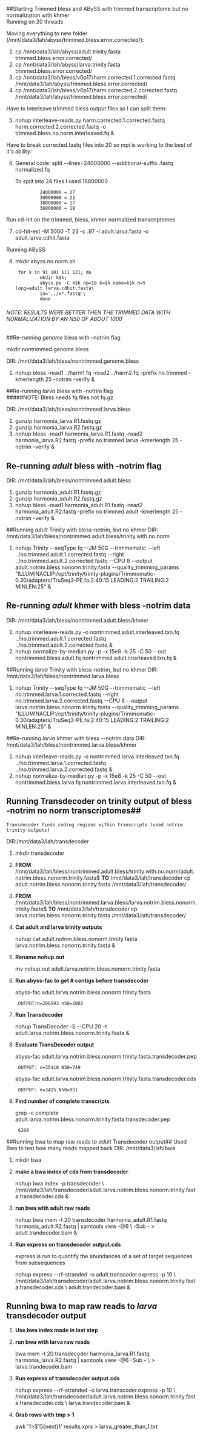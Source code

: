 ##Starting Trimmed bless and ABySS with trimmed transcriptome but no normalization with khmer  
Running on 20 threads 
	

Moving everything to new folder (/mnt/data3/lah/abyss/trimmed.bless.error.corrected/):

1. cp /mnt/data3/lah/abyss/adult.trinity.fasta trimmed.bless.error.corrected/
2. cp /mnt/data3/lah/abyss/larva.trinity.fasta trimmed.bless.error.corrected/
3. cp /mnt/data3/lah/bless/v0p17/harm.corrected.1.corrected.fastq /mnt/data3/lah/abyss/trimmed.bless.error.corrected/
4. cp /mnt/data3/lah/bless/v0p17/harm.corrected.2.corrected.fastq /mnt/data3/lah/abyss/trimmed.bless.error.corrected/

 Have to interleave trimmed bless output files so I can split them:

5. nohup interleave-reads.py harm.corrected.1.corrected.fastq harm.corrected.2.corrected.fastq -o trimmed.bless.no.norm.interleaved.fq &
	
Have to break corrected.fastq files into 20 so mpi is working to the best of it's ability:

6. General code: split --lines=24000000 --additional-suffix .fastq normalized.fq

	To split into 24 files I used 16800000
	 
				24000000 = 27
				30000000 = 22
				38000000 = 17
				36000000 = 18

Run cd-hit on the trimmed, bless, khmer normalized transcriptomes

7. cd-hit-est -M 5000 -T 23 -c .97 -i adult.larva.fasta -o adult.larva.cdhit.fasta

Running ABySS

8. mkdir abyss.no.norm.sh


	
		for k in 91 101 111 121; do
     			mkdir k$k;
     			abyss-pe -C k$k np=18 k=$k name=k$k n=5 long=adult.larva.cdhit.fasta\
    	 		in='../x*.fastq';
    	 		done	
		
###### NOTE: RESULTS WERE BETTER THEN THE TRIMMED DATA WITH NORMALIZATION BY AN N50 OF ABOUT 1000


	
##Re-running *genome* bless with -notrim flag 


mkdir nontrimmed.genome.bless

DIR: /mnt/data3/lah/bless/nontrimmed.genome.bless

1. nohup bless -read1 ../harm1.fq -read2 ../harm2.fq -prefix no.trimmed -kmerlength 25 -notrim -verify &

##Re-running *larva* bless with -notrim flag 							
#####NOTE: Bless needs fq files not fq.gz

DIR: /mnt/data3/lah/bless/nontrimmed.larva.bless

1. gunzip harmonia_larva.R1.fastq.gz
2. gunzip harmonia_larva.R2.fastq.gz
3. nohup bless -read1 harmonia_larva.R1.fastq -read2 harmonia_larva.R2.fastq -prefix no.trimmed.larva -kmerlength 25 -notrim -verify &

## Re-running *adult* bless with -notrim flag 
DIR: /mnt/data3/lah/bless/nontrimmed.adult.bless

1. gunzip harmonia_adult.R1.fastq.gz
2. gunzip harmonia_adult.R2.fastq.gz
3. nohup bless -read1 harmonia_adult.R1.fastq -read2 harmonia_adult.R2.fastq -prefix no.trimmed.adult -kmerlength 25 -notrim -verify &

##Running *adult* Trinity with bless-notrim, but no khmer 
DIR: /mnt/data3/lah/bless/nontrimmed.adult.bless/trinity.with.no.norm

1. nohup Trinity --seqType fq --JM 50G --trimmomatic --left ../no.trimmed.adult.1.corrected.fastq --right ../no.trimmed.adult.2.corrected.fastq --CPU 8 --output adult.notrim.bless.nonorm.trinity.fasta --quality_trimming_params "ILLUMINACLIP:/opt/trinity/trinity-plugins/Trimmomatic-0.30/adapters/TruSeq3-PE.fa:2:40:15 LEADING:2 TRAILING:2 MINLEN:25" &
							
## Re-running *adult* khmer with bless -notrim data 
DIR: /mnt/data3/lah/bless/nontrimmed.adult.bless/khmer

1. nohup interleave-reads.py -o nontrimmed.adult.interleaved.txn.fq ../no.trimmed.adult.1.corrected.fastq ../no.trimmed.adult.2.corrected.fastq &
2. nohup normalize-by-median.py -p -x 15e8 -k 25 -C 50 --out nontrimmed.bless.adult.fq nontrimmed.adult.interleaved.txn.fq &

##Running *larva* Trinity with bless-notrim, but no khmer 
DIR: /mnt/data3/lah/bless/nontrimmed.larva.bless

1. nohup Trinity --seqType fq --JM 50G --trimmomatic --left no.trimmed.larva.1.corrected.fastq --right no.trimmed.larva.2.corrected.fastq --CPU 8 --output 	 larva.notrim.bless.nonorm.trinity.fasta --quality_trimming_params "ILLUMINACLIP:/opt/trinity/trinity-plugins/Trimmomatic-0.30/adapters/TruSeq3-PE.fa:2:40:15 LEADING:2 TRAILING:2 MINLEN:25" &

##Re-running *larva* khmer with bless --notrim data
DIR: /mnt/data3/lah/bless/nontrimmed.larva.bless/khmer

1. nohup interleave-reads.py -o nontrimmed.larva.interleaved.txn.fq ../no.trimmed.larva.1.corrected.fastq ../no.trimmed.larva.2.corrected.fastq &	
2. nohup normalize-by-median.py -p -x 15e8 -k 25 -C 50 --out nontrimmed.bless.larva.fq nontrimmed.larva.interleaved.txn.fq &


## Running Transdecoder on trinity output of bless -notrim no norm transcriptomes##
	Transdecoder finds coding regions within transcripts (used notrim trinity outputs)
DIR:/mnt/data3/lah/transdecoder

1. mkdir transdecoder
2. **FROM** /mnt/data3/lah/bless/nontrimmed.adult.bless/trinity.with.no.norm/adult.notrim.bless.nonorm.trinity.fasta$ **TO** /mnt/data3/lah/transdecoder 
	cp adult.notrim.bless.nonorm.trinity.fasta /mnt/data3/lah/transdecoder/		
3. **FROM** /mnt/data3/lah/bless/nontrimmed.larva.bless/larva.notrim.bless.nonorm.trinity.fasta$ **TO** /mnt/data3/lah/transdecoder
	cp larva.notrim.bless.nonorm.trinity.fasta /mnt/data3/lah/transdecoder/
4. **Cat adult and larva trinity outputs**
 
	nohup cat adult.notrim.bless.nonorm.trinity.fasta larva.notrim.bless.nonorm.trinity.fasta &
5. **Rename nohup.out**
	
	mv nohup.out adult.larva.notrim.bless.nonorm.trinity.fasta
6. **Run abyss-fac to get # contigs before transdecoder**

	abyss-fac adult.larva.notrim.bless.nonorm.trinity.fasta
	
		OUTPUT:n=200593	n50=1082
7. **Run Transdecoder**

	nohup TransDecoder -S --CPU 20 -t adult.larva.notrim.bless.nonorm.trinity.fasta &
8. **Evaluate TransDecoder output**

	abyss-fac adult.larva.notrim.bless.nonorm.trinity.fasta.transdecoder.pep 
	
		OUTPUT: n=35410 N50=749

	abyss-fac adult.larva.notrim.bless.nonorm.trinity.fasta.transdecoder.cds
	 
		OUTPUT: n=3415 N50=951
	
9. **Find number of complete transcripts**

	grep -c complete adult.larva.notrim.bless.nonorm.trinity.fasta.transdecoder.pep 
	
		6200
		
##Running bwa to map raw reads to *adult* Transdecoder output##
	Used Bwa to test how many reads mapped back
DIR: /mnt/data3/lah/bwa

1. mkdir bwa

2. **make a bwa index of cds from transdecoder**
 
	nohup bwa index -p transdecoder \ /mnt/data3/lah/transdecoder/adult.larva.notrim.bless.nonorm.trinity.fasta.transdecoder.cds & 
3. **run bwa with adult raw reads**
	
	nohup bwa mem -t 20 transdecoder harmonia_adult.R1.fastq harmonia_adult.R2.fastq | samtools view -@6 \ -Sub - > adult.trandecoder.bam &	
4. **Run express on transdecoder output.cds** 

	express is run to quantify the abundances of a set of target sequences from subsequences
	
	nohup express --rf-stranded -o adult.transcoder.express -p 10 \ /mnt/data3/lah/transdecoder/adult.larva.notrim.bless.nonorm.trinity.fasta.transdecoder.cds \ adult.trandecoder.bam &
	
## Running bwa to map raw reads to *larva* transdecoder output ####
1. **Use bwa index made in last step**
2. **run bwa with larva raw reads**
	
	 bwa mem -t 20 transdecoder harmonia_larva.R1.fastq harmonia_larva.R2.fastq | samtools view -@6 -Sub - \ > larva.trandecoder.bam
3. **Run express of transdecoder output.cds**
	
	nohup express --rf-stranded -o larva.transcoder.express -p 10 \ /mnt/data3/lah/transdecoder/adult.larva.notrim.bless.nonorm.trinity.fasta.transdecoder.cds \ larva.trandecoder.bam &

4. **Grab rows with tmp > 1**

	awk '1>$15{next}1' results.xprs > larva_greater_than_1.txt